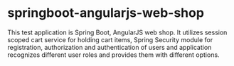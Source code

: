 # springboot-angularjs-web-shop

This test application is Spring Boot, AngularJS web shop. It utilizes session scoped cart
service for holding cart items, Spring Security module for registration, authorization
and authentication of users and application recognizes different user roles and provides 
them with different options.
